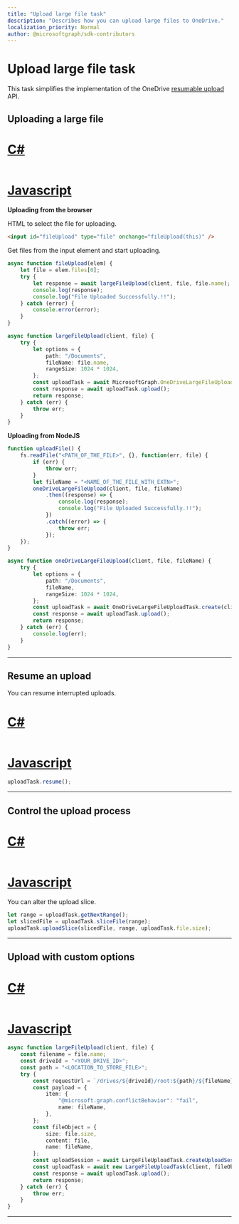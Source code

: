```yaml
---
title: "Upload large file task"
description: "Describes how you can upload large files to OneDrive."
localization_priority: Normal
author: @microsoftgraph/sdk-contributors
---
```


# Upload large file task

This task simplifies the implementation of the OneDrive [resumable upload](https://developer.microsoft.com/en-us/graph/docs/api-reference/v1.0/api/driveitem_createuploadsession) API.

## Uploading a large file

# [C#](#tab/CS)

<!-- TODO -->

```csharp

```

# [Javascript](#tab/Javascript)

**Uploading from the browser**

HTML to select the file for uploading.

```HTML
<input id="fileUpload" type="file" onchange="fileUpload(this)" />
```

Get files from the input element and start uploading.

```typescript
async function fileUpload(elem) {
	let file = elem.files[0];
	try {
		let response = await largeFileUpload(client, file, file.name);
		console.log(response);
		console.log("File Uploaded Successfully.!!");
	} catch (error) {
		console.error(error);
	}
}

async function largeFileUpload(client, file) {
	try {
		let options = {
			path: "/Documents",
			fileName: file.name,
			rangeSize: 1024 * 1024,
		};
		const uploadTask = await MicrosoftGraph.OneDriveLargeFileUploadTask.create(client, file, options);
		const response = await uploadTask.upload();
		return response;
	} catch (err) {
		throw err;
	}
}
```

**Uploading from NodeJS**

```typescript
function uploadFile() {
	fs.readFile("<PATH_OF_THE_FILE>", {}, function(err, file) {
		if (err) {
			throw err;
		}
		let fileName = "<NAME_OF_THE_FILE_WITH_EXTN>";
		oneDriveLargeFileUpload(client, file, fileName)
			.then((response) => {
				console.log(response);
				console.log("File Uploaded Successfully.!!");
			})
			.catch((error) => {
				throw err;
			});
	});
}

async function oneDriveLargeFileUpload(client, file, fileName) {
	try {
		let options = {
			path: "/Documents",
			fileName,
			rangeSize: 1024 * 1024,
		};
		const uploadTask = await OneDriveLargeFileUploadTask.create(client, file, options);
		const response = await uploadTask.upload();
		return response;
	} catch (err) {
		console.log(err);
	}
}
```

---

## Resume an upload

You can resume interrupted uploads.

# [C#](#tab/CS)

<!-- TODO -->

```csharp

```

# [Javascript](#tab/Javascript)

```typescript
uploadTask.resume();
```

---

## Control the upload process

# [C#](#tab/CS)

<!-- TODO -->

```csharp

```

# [Javascript](#tab/Javascript)

You can alter the upload slice.

```typescript
let range = uploadTask.getNextRange();
let slicedFile = uploadTask.sliceFile(range);
uploadTask.uploadSlice(slicedFile, range, uploadTask.file.size);
```

---

## Upload with custom options

# [C#](#tab/CS)

<!-- TODO -->

```csharp

```

# [Javascript](#tab/Javascript)

```typescript
async function largeFileUpload(client, file) {
	const filename = file.name;
	const driveId = "<YOUR_DRIVE_ID>";
	const path = "<LOCATION_TO_STORE_FILE>";
	try {
		const requestUrl = `/drives/${driveId}/root:${path}/${fileName}:/createUploadSession`;
		const payload = {
			item: {
				"@microsoft.graph.conflictBehavior": "fail",
				name: fileName,
			},
		};
		const fileObject = {
			size: file.size,
			content: file,
			name: fileName,
		};
		const uploadSession = await LargeFileUploadTask.createUploadSession(client, requestUrl, payload);
		const uploadTask = await new LargeFileUploadTask(client, fileObject, uploadSession);
		const response = await uploadTask.upload();
		return response;
	} catch (err) {
		throw err;
	}
}
```

---

